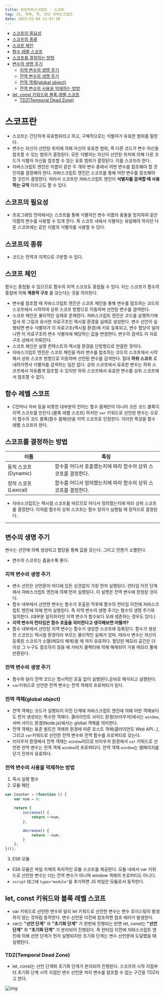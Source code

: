 ```yaml
---
title: 모던자바스크립트 - 스코프
tag: JS, 객체, 책, 모던 자바스크립트
date: 2023-01-04 11:47:10
---
```


- [스코프의 필요성](#스코프의-필요성)
- [스코프의 종류](#스코프의-종류)
- [스코프 체인](#스코프-체인)
- [함수 레벨 스코프](#함수-레벨-스코프)
- [스코프를 결정하는 방법](#스코프를-결정하는-방법)
- [변수의 생명 주기](#변수의-생명-주기)
  - [지역 변수의 생명 주기](#지역-변수의-생명-주기)
  - [전역 변수의 생명 주기](#전역-변수의-생명-주기)
  - [전역 객체(global object)](#전역-객체global-object)
  - [전역 변수의 사용을 억제하는 방법](#전역-변수의-사용을-억제하는-방법)
- [let, const 키워드와 블록 레벨 스코프](#let-const-키워드와-블록-레벨-스코프)
  - [TDZ(Temporal Dead Zone)](#tdztemporal-dead-zone)

# 스코프란

- 스코프는 간단하게 유효범위라고 하고, 구체적으로는 식별자가 유효한 범위를 말한다.
- 변수는 자신이 선언된 위치에 의해 자신이 유효한 범위, 즉 다른 코드가 변수 자신을 참조할 수 있는 범위가 결정된다. 모든 식별자는 자신이 선언된 위치에 의해 다른 코드가 식별자 자신을 참조할 수 있는 유효 범위가 결정된다. 이를 스코프라 한다.
- 자바스크립트 엔진은 이름이 같은 두 개의 변수 중에서 어떤 변수를 참조해야 할 것인지를 결정해야 한다. 자바스크립트 엔진은 스코프를 통해 어떤 변수를 참조해야 할 것인지 결정한다. 따라서 스코프란 자바스크립트 엔진이 **식별자를 검색할 때 사용하는 규칙** 이라고도 할 수 있다.

## 스코프의 필요성

- 프로그래밍 언어에서는 스코프를 통해 식별자인 변수 이름의 충돌을 방지하여 같은 이름의 변수를 사용할 수 있게 한다. 즉 스코프 내에서 식별자는 유일해야 하지만 다른 스코프에는 같은 이름의 식별자를 사용할 수 있다.

## 스코프의 종류

- 코드는 전역과 지역으로 구분할 수 있다.

## 스코프 체인

함수는 중첩될 수 있으므로 함수의 지역 스코프도 중첩될 수 있다. 이는 스코프가 함수의 중첩에 의해 **계층적 구조** 를 갖는다는 것을 의미한다.

- 변수를 참조할 때 자바스크립트 엔진은 스코프 체인을 통해 변수를 참조하는 코드의 스코프에서 시작하여 상위 스코프 방향으로 이동하며 선언된 변수를 검색한다.
- 스코프 체인은 물리적인 실체로 존재한다. 자바스크립트 엔진은 코드를 실행하기에 앞서 위 그림과 유사한 자료구조인 렉시컬 환경을 실제로 생성한다. 변수 선언이 실행되면 변수 식별자가 이 자료구조(렉시컬 환경)에 키로 등록되고, 변수 할당이 일어나면 이 자료구조의 변수 식별자에 해당하는 값을 변경한다. 변수의 검색도 이 자료구조 상에서 이뤄진다.
- 스코프 체인은 실행 컨텍스트의 렉시컬 환경을 단방향으로 연결한 것이다.
- 자바스크립트 엔진은 스코프 체인을 따라 변수를 참조하는 코드의 스코프에서 시작해서 상위 스코프 방향으로 이동하며 선언된 변수를 검색한다. 절대 **하위 스코프** 로 내려가면서 식별자를 검색하는 일은 없다. 상위 스코프에서 유효한 변수는 하위 스코프에서 자유롭게 참조할 수 있지만 하위 스코프에서 유효한 변수를 상위 스코프에서 참조할 수 없다.

## 함수 레벨 스코프

- C언어나 자바 등을 비롯한 대부분의 언어는 함수 몸체만이 아니라 코든 코드 블록이 지역 스코프를 만든다.(블록 레벨 스코프) 하지만 `var` 키워드로 선언된 변수는 오로지 함수의 코드 블록(함수 몸체)만을 지역 스코프로 인정한다. 이러한 특성을 함수 레벨 스코프라 한다.

## 스코프를 결정하는 방법

| 이름                 | 특징                                                           |
| -------------------- | -------------------------------------------------------------- |
| 동적 스코프(Dynamic) | 함수를 어디서 호출했는지에 따라 함수의 상위 스코프를 결정한다. |
| 정적 스코프(Lexical) | 함수를 어디서 정의했는지에 따라 함수의 상위 스코프를 결정한다. |

- 자바스크립트는 렉시컬 스코프를 따르므로 어디서 정의했는지에 따라 상위 스코프를 결정한다. 이처럼 함수의 상위 스코프는 함수 정의가 실행될 때 정적으로 결정된다.

---

## 변수의 생명 주기

변수는 선언에 의해 생성되고 할당을 통해 값을 갖는다. 그리고 언젠가 소멸한다.

- 변수의 스코프는 좁을수록 좋다.

### 지역 변수의 생명 주기

- 변수 선언은 선언문이 어디에 있든 상관없이 가장 먼저 실행된다. 런타임 이전 단계에서 자바스크립트 엔진에 의해 먼저 실행된다. 이 설명은 전역 변수에 한정된 것이다.
- 함수 내부에서 선언한 변수는 함수가 호출된 직후에 함수의 런타임 이전에 자바스크립트 엔진에 의해 먼저 실행된다. 즉 지역 변수의 생명 주기는 함수의 생명 주기와 일치한다. (대부분 일치하지만 지역 변수가 함수보다 오래 생존하는 경우도 있다.)
- **지역 변수의 런타임은 함수 호출을 의미한다고 생각해보면 어떨까?**
- 함수 내부에서 선언된 지역 변수는 함수가 생성한 스코프에 등록된다. 함수가 생성한 스코프는 렉시컬 환경이라 부르는 물리적인 실체가 있따. 따라서 변수는 자신이 등록된 스코프가 소멸(메모리 해제)될 때 까지 유효하다. 할당된 메모리 공간은 더 이상 그 누구도 참조하지 않을 때 가비지 콜렉터에 의해 해제되어 가용 메모리 풀에 반환된다.

### 전역 변수의 생명 주기

- 함수와 달리 전역 코드는 명시적인 호출 없이 실행된다.곧바로 해석되고 실행된다.
- `var`키워드로 선언한 전역 변수는 전역 객체의 프로퍼티가 된다.

### 전역 객체(global object)

- 전역 객체는 코드가 실행되지 이전 단계에 자바스크립트 엔진에 의해 어떤 객체보다도 먼저 생성되는 특수한 객체다. 클라이언트 사이드 환경(브라우저)에서는 `window`, 서버 사이드 환경(Node.js)에서는 global 객체를 의미한다.
- 전역 객체는 표준 빌트인 객체와 환경에 따른 호스트 객체(클라이언트 Web API...), 그리고 `var`키워드로 선언한 전역 변수와 전역 함수를 프로퍼티로 갖는다.
- 브라우저 환경에서 전역 객체는 `window`이므로 브라우저 환경에서 `var` 키워드로 선언한 전역 변수는 전역 객체 `window`의 프로퍼티다. 전역 객체 `window`는 웹페이지를 닫기 전까지 유효하다.

### 전역 변수의 사용을 억제하는 방법

1. 즉시 실행 함수
2. 모듈 패턴

```js
var Counter = (function () {
	var num = 0;

	return {
		increase() {
			return ++num;
		},

		decrease() {
			return --num;
		}
	};
})();
```

3. ES6 모듈

- ES6 모듈은 파일 자체의 독자적인 모듈 스코프를 제공한다. 모듈 내에서 var 키워드로 선언한 변수는 더는 전역 변수가 아니며 window 객체의 프로퍼티도 아니다.
- `script` 태그에 `type="module"`을 추가하면 JS 파일은 모듈로서 동작한다.

## let, const 키워드와 블록 레벨 스코프

- var 키워드로 선언한 변수와 달리 let 키워드로 선언한 변수는 변수 호이스팅이 발생하지 않는 것처럼 동작한다. 변수 선언문 이전에 참조하면 참조 에러가 발생한다.
- var는 **"선언 단계"** 와 **"초기화 단계"** 가 한번에 진행되는 반면 let, const는 **"선언 단계"** 와 **"초기화 단계"** 가 분리되어 진행된다. 즉 런타임 이전에 자바스크립트 엔진에 의해 선언 단계가 먼저 실행되지만 초기화 단계는 변수 선언문에 도달했을 때 실행된다.

### TDZ(Temporal Dead Zone)

- let, const는 선언 단계와 초기화 단계가 분리되어 진행된다. 스코프의 시작 지점부터 초기화 단계 시작 지점인 변수 선언문 까지 변수를 참조할 수 없는 구간을 TDZ라고 한다.
  <br />

![img](https://raw.githubusercontent.com/h-alex2/h-blog/version1-nextjs/public/posts/scope-01.png?raw=true)
